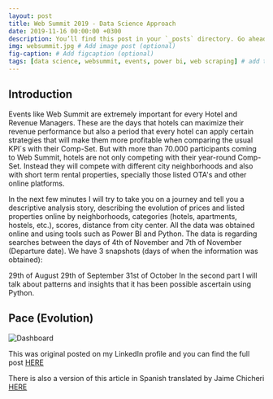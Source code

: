 ```yaml
---
layout: post
title: Web Summit 2019 - Data Science Approach
date: 2019-11-16 00:00:00 +0300
description: You’ll find this post in your `_posts` directory. Go ahead and edit it and re-build the site to see your changes. # Add post description (optional)
img: websummit.jpg # Add image post (optional)
fig-caption: # Add figcaption (optional)
tags: [data science, websummit, events, power bi, web scraping] # add tag
---
```


## Introduction

Events like Web Summit are extremely important for every Hotel and Revenue Managers. These are the days that hotels can maximize their revenue performance but also a period that every hotel can apply certain strategies that will make them more profitable when comparing the usual KPI´s with their Comp-Set. But with more than 70.000 participants coming to Web Summit, hotels are not only competing with their year-round Comp-Set. Instead they will compete with different city neighborhoods and also with short term rental properties, specially those listed OTA's and other online platforms.

In the next few minutes I will try to take you on a journey and tell you a descriptive analysis story, describing the evolution of prices and listed properties online by neighborhoods, categories (hotels, apartments, hostels, etc.), scores, distance from city center. All the data was obtained online and using tools such as Power BI and Python. The data is regarding searches between the days of 4th of November and 7th of November (Departure date). We have 3 snapshots (days of when the information was obtained):

29th of August
29th of September
31st of October
In the second part I will talk about patterns and insights that it has been possible ascertain using Python.

## Pace (Evolution)

![Dashboard]({{site.baseurl}}/assets/img/websummit_dashboard.jpg)

This was original posted on my LinkedIn profile and you can find the full post [HERE](https://www.linkedin.com/pulse/web-summit-2019-data-science-approach-manuel-banza/)

There is also a version of this article in Spanish translated by Jaime Chicheri [HERE](https://tecnohotelnews.com/2021/03/01/prediccion-de-cancelaciones-de-reservas-mediante-machine-learning/)